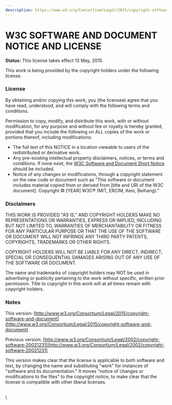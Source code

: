 ```yaml
---
description: https://www.w3.org/Consortium/Legal/2015/copyright-software-and-document
---
```


# W3C SOFTWARE AND DOCUMENT NOTICE AND LICENSE

**Status:** This license takes effect 13 May, 2015.

This work is being provided by the copyright holders under the following license.

### License

By obtaining and/or copying this work, you (the licensee) agree that you have read, understood, and will comply with the following terms and conditions.

Permission to copy, modify, and distribute this work, with or without modification, for any purpose and without fee or royalty is hereby granted, provided that you include the following on ALL copies of the work or portions thereof, including modifications:

* The full text of this NOTICE in a location viewable to users of the redistributed or derivative work.
* Any pre-existing intellectual property disclaimers, notices, or terms and conditions. If none exist, the [W3C Software and Document Short Notice](https://www.w3.org/Consortium/Legal/copyright-software-short-notice) should be included.
* Notice of any changes or modifications, through a copyright statement on the new code or document such as "This software or document includes material copied from or derived from \[title and URI of the W3C document]. Copyright © \[YEAR] W3C® (MIT, ERCIM, Keio, Beihang)."&#x20;

### Disclaimers

THIS WORK IS PROVIDED "AS IS," AND COPYRIGHT HOLDERS MAKE NO REPRESENTATIONS OR WARRANTIES, EXPRESS OR IMPLIED, INCLUDING BUT NOT LIMITED TO, WARRANTIES OF MERCHANTABILITY OR FITNESS FOR ANY PARTICULAR PURPOSE OR THAT THE USE OF THE SOFTWARE OR DOCUMENT WILL NOT INFRINGE ANY THIRD PARTY PATENTS, COPYRIGHTS, TRADEMARKS OR OTHER RIGHTS.

COPYRIGHT HOLDERS WILL NOT BE LIABLE FOR ANY DIRECT, INDIRECT, SPECIAL OR CONSEQUENTIAL DAMAGES ARISING OUT OF ANY USE OF THE SOFTWARE OR DOCUMENT.

The name and trademarks of copyright holders may NOT be used in advertising or publicity pertaining to the work without specific, written prior permission. Title to copyright in this work will at all times remain with copyright holders.

### Notes

This version: [http://www.w3.org/Consortium/Legal/2015/copyright-software-and-document](http://www.w3.org/Consortium/Legal/2015/copyright-software-and-document)

Previous version: [http://www.w3.org/Consortium/Legal/2002/copyright-software-20021231](http://www.w3.org/Consortium/Legal/2002/copyright-software-20021231)

This version makes clear that the license is applicable to both software and text, by changing the name and substituting "work" for instances of "software and its documentation." It moves "notice of changes or modifications to the files" to the copyright notice, to make clear that the license is compatible with other liberal licenses.

\
\
